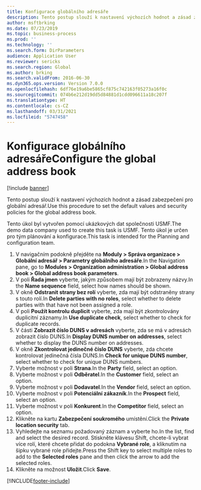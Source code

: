 ```yaml
---
title: Konfigurace globálního adresáře
description: Tento postup slouží k nastavení výchozích hodnot a zásad zabezpečení pro globální adresář.
author: msftbrking
ms.date: 07/23/2019
ms.topic: business-process
ms.prod: ''
ms.technology: ''
ms.search.form: DirParameters
audience: Application User
ms.reviewer: sericks
ms.search.region: Global
ms.author: brking
ms.search.validFrom: 2016-06-30
ms.dyn365.ops.version: Version 7.0.0
ms.openlocfilehash: 6df76e19a6be5865cf875c742163f05273a16f0c
ms.sourcegitcommit: 074b6e212d19dd5d84881d1cdd096611a18c207f
ms.translationtype: HT
ms.contentlocale: cs-CZ
ms.lasthandoff: 03/31/2021
ms.locfileid: "5747458"
---
```

# <a name="configure-the-global-address-book"></a><span data-ttu-id="d21d6-103">Konfigurace globálního adresáře</span><span class="sxs-lookup"><span data-stu-id="d21d6-103">Configure the global address book</span></span>

[!include [banner](../../includes/banner.md)]

<span data-ttu-id="d21d6-104">Tento postup slouží k nastavení výchozích hodnot a zásad zabezpečení pro globální adresář.</span><span class="sxs-lookup"><span data-stu-id="d21d6-104">Use this procedure to set the default values and security policies for the global address book.</span></span> 

<span data-ttu-id="d21d6-105">Tento úkol byl vytvořen pomocí ukázkových dat společnosti USMF.</span><span class="sxs-lookup"><span data-stu-id="d21d6-105">The demo data company used to create this task is USMF.</span></span> <span data-ttu-id="d21d6-106">Tento úkol je určen pro tým plánování a konfigurace.</span><span class="sxs-lookup"><span data-stu-id="d21d6-106">This task is intended for the Planning and configuration team.</span></span>

1. <span data-ttu-id="d21d6-107">V navigačním podokně přejděte na **Moduly > Správa organizace > Globální adresář > Parametry globálního adresáře**.</span><span class="sxs-lookup"><span data-stu-id="d21d6-107">In the Navigation pane, go to **Modules > Organization administration > Global address book > Global address book parameters**.</span></span>
2. <span data-ttu-id="d21d6-108">V poli **Řada jmen** vyberte, jakým způsobem mají být zobrazeny názvy.</span><span class="sxs-lookup"><span data-stu-id="d21d6-108">In the **Name sequence** field, select how names should be shown.</span></span>
3. <span data-ttu-id="d21d6-109">V okně **Odstranit strany bez rolí** vyberte, zda mají být odstraněny strany s touto rolí.</span><span class="sxs-lookup"><span data-stu-id="d21d6-109">In **Delete parties with no roles**, select whether to delete parties with that have not been assigned a role.</span></span>
4. <span data-ttu-id="d21d6-110">V poli **Použít kontrolu duplicit** vyberte, zda mají být zkontrolovány duplicitní záznamy.</span><span class="sxs-lookup"><span data-stu-id="d21d6-110">In **Use duplicate check**, select whether to check for duplicate records.</span></span>
5. <span data-ttu-id="d21d6-111">V části **Zobrazit číslo DUNS v adresách** vyberte, zda se má v adresách zobrazit číslo DUNS.</span><span class="sxs-lookup"><span data-stu-id="d21d6-111">In **Display DUNS number on addresses**, select whether to display the DUNS number on addresses.</span></span>
6. <span data-ttu-id="d21d6-112">V okně **Zkontrolovat jedinečné číslo DUNS** vyberte, zda chcete kontrolovat jedinečná čísla DUNS.</span><span class="sxs-lookup"><span data-stu-id="d21d6-112">In **Check for unique DUNS number**, select whether to check for unique DUNS numbers.</span></span>
7. <span data-ttu-id="d21d6-113">Vyberte možnost v poli **Strana**.</span><span class="sxs-lookup"><span data-stu-id="d21d6-113">In the **Party** field, select an option.</span></span>
8. <span data-ttu-id="d21d6-114">Vyberte možnost v poli **Odběratel**.</span><span class="sxs-lookup"><span data-stu-id="d21d6-114">In the **Customer** field, select an option.</span></span>
9. <span data-ttu-id="d21d6-115">Vyberte možnost v poli **Dodavatel**.</span><span class="sxs-lookup"><span data-stu-id="d21d6-115">In the **Vendor** field, select an option.</span></span>
10. <span data-ttu-id="d21d6-116">Vyberte možnost v poli **Potenciální zákazník**.</span><span class="sxs-lookup"><span data-stu-id="d21d6-116">In the **Prospect** field, select an option.</span></span>
11. <span data-ttu-id="d21d6-117">Vyberte možnost v poli **Konkurent**.</span><span class="sxs-lookup"><span data-stu-id="d21d6-117">In the **Competitor** field, select an option.</span></span>
12. <span data-ttu-id="d21d6-118">Klikněte na kartu **Zabezpečení soukromého** umístění.</span><span class="sxs-lookup"><span data-stu-id="d21d6-118">Click the **Private location security** tab.</span></span>
13. <span data-ttu-id="d21d6-119">Vyhledejte na seznamu požadovaný záznam a vyberte ho.</span><span class="sxs-lookup"><span data-stu-id="d21d6-119">In the list, find and select the desired record.</span></span> <span data-ttu-id="d21d6-120">Stiskněte klávesu Shift, chcete-li vybrat více rolí, které chcete přidat do podokna **Vybrané role**, a kliknutím na šipku vybrané role přidejte.</span><span class="sxs-lookup"><span data-stu-id="d21d6-120">Press the Shift key to select multiple roles to add to the **Selected roles** pane and then click the arrow to add the selected roles.</span></span>  
14. <span data-ttu-id="d21d6-121">Klikněte na možnost **Uložit**.</span><span class="sxs-lookup"><span data-stu-id="d21d6-121">Click **Save**.</span></span>



[!INCLUDE[footer-include](../../../../includes/footer-banner.md)]